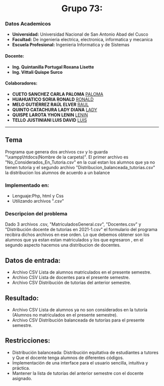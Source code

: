# **<center>Grupo 73:</center>**
### Datos Academicos

- **Universidad:** Universidad Nacional de San Antonio Abad del Cusco
- **Facultad:** De ingenieria electrica, electronica, informatica y mecanica
- **Escuela Profesional:** Ingenieria Informatica y de Sistemas
#### Docente:
- **Ing. Quintanilla Portugal Roxana Lisette**
- **Ing. Vittali Quispe Surco**
#### Colaboradores:
- **CUETO SANCHEZ CARLA PALOMA** [PALOMA](https://github.com/carlasanchez15)
- **HUAHUATICO SORIA RONALD** [RONALD](https://github.com/Romehe369)
- **MELO GUTIÉRREZ RAÚL ELVER** [RAUL](https://github.com/RaulEMG)
- **QUINTO CATACHURA LADY DIANA** [LADY](https://github.com/Diana-Quinto)
- **QUISPE LAROTA YHON LENIN** [LENIN](https://github.com/YhonLeninQ)
- **TELLO JUSTINIANI LUIS DAVID** [LUIS](https://github.com/SidMox120897)
---
## Tema

Programa que genera dos archivos csv y lo guarda "\xampp\htdocs\(Nombre de la carpeta)\".
El primer archivo es "No_Considerados_En_Tutoria.csv" en la cual estan los alumnos que ya
no tienen tutoria y el segundo archivo "Distribucion_balanceada_tutorias.csv" la distribucion 
los alumnos de acuerdo a un balance

### Implementado en:
- Lenguaje:Php, html y Css
- Utilizando archivos ".csv"
### Descripcion del problema
Dado 3 archivos .csv, "MatriculadosGeneral.csv", "Docentes.csv" y "Distribución docente de tutorias en 2021-1.csv" 
el formulario del programa recibira dichos archivos en ese orden. Lo que debemos obtener son los alumnos que ya estan 
estan matriculados y los que egresaron , en el segundo aspecto hacemos una distribucion de docentes.
## Datos de entrada:
- Archivo CSV Lista de alumnos matriculados en el presente semestre.
- Archivo CSV Lista de docentes para el presente semestre.
- Archivo CSV Distribución de tutorías del anterior semestre.
## Resultado:
- Archivo CSV Lista de alumnos ya no son considerados en la tutoría (Alumnos no matriculados en el presente semestre).
- Archivo CSV Distribución balanceada de tutorías para el presente semestre.
## Restricciones:
- Distribución balanceada: Distribución equitativa de estudiantes a tutores y Que el docente tenga alumnos de diferentes códigos.
- Implementación de una interface para el usuario sencilla, intuitiva y práctica.
- Mantener la lista de tutorías del anterior semestre con el docente asignado.

